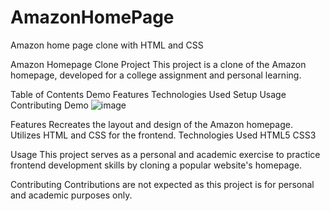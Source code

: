 # AmazonHomePage
Amazon home page clone with HTML and CSS


Amazon Homepage Clone Project
This project is a clone of the Amazon homepage, developed for a college assignment and personal learning.

Table of Contents
Demo
Features
Technologies Used
Setup
Usage
Contributing
Demo
![image](https://github.com/RatikGrover/AmazonHomePage/assets/138134805/aeb16de0-8cd8-4900-800b-f17031bdc44e)


Features
Recreates the layout and design of the Amazon homepage.
Utilizes HTML and CSS for the frontend.
Technologies Used
HTML5
CSS3

Usage
This project serves as a personal and academic exercise to practice frontend development skills by cloning a popular website's homepage.

Contributing
Contributions are not expected as this project is for personal and academic purposes only.
